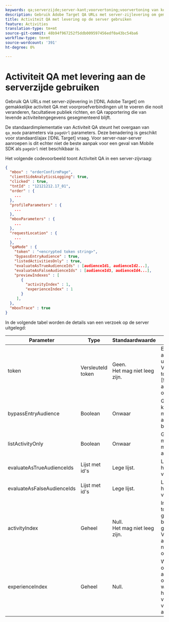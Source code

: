 ```yaml
---
keywords: qa;serverzijde;server-kant;voorvertoning;voorvertoning van koppelingen
description: Gebruik Adobe Target QA URLs met server-zijlevering om gemakkelijke activiteit QA met voorproefverbindingen uit te voeren die nooit veranderen, facultatieve publiek richten, en QA rapportering die van levende activiteitengegevens gesegmenteerd blijft.
title: Activiteit QA met levering op de server gebruiken
feature: Activities
translation-type: tm+mt
source-git-commit: 48b94f967252f5ddb009597456edf0a43bc54ba6
workflow-type: tm+mt
source-wordcount: '391'
ht-degree: 0%

---
```



# Activiteit QA met levering aan de serverzijde gebruiken

Gebruik QA URLs met server-zijlevering in [!DNL Adobe Target] om gemakkelijke activiteit QA met voorproefverbindingen uit te voeren die nooit veranderen, facultatieve publiek richten, en QA rapportering die van levende activiteitengegevens gesegmenteerd blijft.

De standaardimplementatie van Activiteit QA steunt het overgaan van `qa_mode` parameters via `pageUrl` parameters. Deze benadering is geschikt voor standaard/ajax [!DNL Target] vraag. Voor server-naar-server aanroepen is dit echter niet de beste aanpak voor een geval van Mobile SDK als `pageUrl` niet beschikbaar is.

Het volgende codevoorbeeld toont Activiteit QA in een server-zijvraag:

```json
{
  "mbox" : "orderConfirmPage",
  "clientSideAnalyticsLogging": true,
  "clicked" : true,
  "tntId" : "12121212.17_01",
  "order" : {
    ...
  },
  "profileParameters" : {
    ...
  },
  "mboxParameters" : {
    ...
  },
  "requestLocation" : {
    ...
  },
  "qaMode" : {
    "token" : "<encrypted token string>",
    "bypassEntryAudience" : true,
    "listedActivitiesOnly" : true,
    "evaluateAsTrueAudienceIds" : [audienceId1, audienceId2...],
    "evaluateAsFalseAudienceIds" : [audienceId3, audienceId4...],
    "previewIndexes" : [
       {
         "activityIndex" : 1,
         "experienceIndex" : 1
       }
     ],
  },
  "mboxTrace" : true
}
```

In de volgende tabel worden de details van een verzoek op de server uitgelegd:

| Parameter | Type | Standaardwaarde | Beschrijving |
|--- |--- |--- |--- |
| token | Versleuteld token | Geen.<br>Het mag niet leeg zijn. | Een gecodeerde entiteit die de lijst met activiteit-id&#39;s bevat die mogen worden uitgevoerd in activiteit QA.<br>Validatieregels: Dit moet een gecodeerde token zijn die hoort bij de client die in de  [!DNL Target] aanvraag is opgegeven. Alle activiteiten die in het token worden opgegeven, moeten bij de client horen. |
| bypassEntryAudience | Boolean | Onwaar | Geeft aan of invoerstapdoelstellingen voor kwaliteitskwaliteitskwaliteitsbeoordelingen moeten worden geëvalueerd of dat deze als overeenkomend moeten worden beschouwd. |
| listActivityOnly | Boolean | Onwaar | Geeft aan of QA-activiteiten afzonderlijk moeten worden uitgevoerd of als ze moeten worden beoordeeld als actieve activiteiten voor de huidige omgeving. |
| evaluateAsTrueAudienceIds | Lijst met id&#39;s | Lege lijst. | Lijst van publiek IDs die altijd als waar in het werkingsgebied van [!DNL Target] verzoek zou moeten worden geëvalueerd. |
| evaluateAsFalseAudienceIds | Lijst met id&#39;s | Lege lijst. | Lijst van publiek IDs die altijd als vals in het werkingsgebied van [!DNL Target] verzoek zou moeten worden geëvalueerd. |
| activityIndex | Geheel | Null.<br>Het mag niet leeg zijn. | Index van de activiteit in het gecodeerde token. Als activityIndex zich buiten de grenzen van de activiteit in het token bevindt of als deze null is, wordt deze genegeerd. Index begint met 1.<br>Validatieregels: Moet ten minste één activiteitenindex zijn en moet verwijzen naar een activiteit die in de token is opgegeven. |
| experienceIndex | Geheel | Null. | Wanneer opgegeven, wordt een ervaring op index geselecteerd in de activiteitdefinitie. Als deze optie niet wordt opgegeven of buiten de grenzen valt, wordt de selectiestrategie van de activiteit hersteld. Index begint met 1 validatieregels: Kan null zijn of moet verwijzen naar een ervaring in de activiteit. |